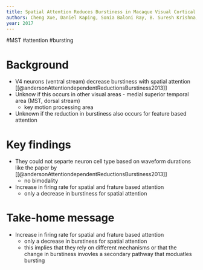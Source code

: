 ```yaml
---
title: Spatial Attention Reduces Burstiness in Macaque Visual Cortical Area MST
authors: Cheng Xue, Daniel Kaping, Sonia Baloni Ray, B. Suresh Krishna, Stefan Treue
year: 2017
---
```


#MST #attention #bursting 

# Background

- V4 neurons (ventral stream) decrease burstiness with spatial attention [[@andersonAttentiondependentReductionsBurstiness2013]]
- Unknow if this occurs in other visual areas - medial superior temporal area (MST, dorsal stream)
	- key motion processing area
- Unknown if the reduction in burstiness also occurs for feature based attention 


# Key findings

- They could not separte neuron cell type based on waveform durations like the paper by [[@andersonAttentiondependentReductionsBurstiness2013]]
	- no bimodality 
- Increase in firing rate for spatial and frature based attention
	- only a decrease in burstiness for spatial attention


# Take-home message

- Increase in firing rate for spatial and frature based attention
	- only a decrease in burstiness for spatial attention
	- this implies that they rely on different mechanisms or that the change in burstiness invovles a secondary pathway that moduatles bursting
